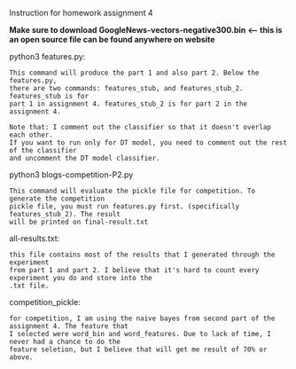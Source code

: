 Instruction for homework assignment 4

**Make sure to download GoogleNews-vectors-negative300.bin <-- this is an open source file can be found anywhere on website**

  python3 features.py:

    This command will produce the part 1 and also part 2. Below the features.py,
    there are two commands: features_stub, and features_stub_2. features_stub is for
    part 1 in assignment 4. features_stub_2 is for part 2 in the assignment 4.

    Note that: I comment out the classifier so that it doesn't overlap each other.
    If you want to run only for DT model, you need to comment out the rest of the classifier
    and uncomment the DT model classifier.

  python3 blogs-competition-P2.py

    This command will evaluate the pickle file for competition. To generate the competition
    pickle file, you must run features.py first. (specifically features_stub_2). The result
    will be printed on final-result.txt

  all-results.txt:
  
    this file contains most of the results that I generated through the experiment
    from part 1 and part 2. I believe that it's hard to count every experiment you do and store into the
    .txt file.

  competition_pickle:
  
    for competition, I am using the naive bayes from second part of the assignment 4. The feature that
    I selected were word_bin and word_features. Due to lack of time, I never had a chance to do the
    feature seletion, but I believe that will get me result of 70% or above.

  
 

